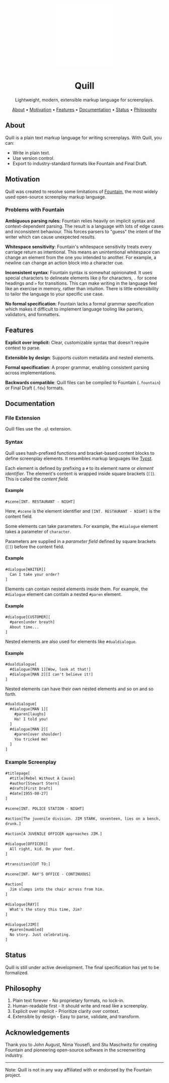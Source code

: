 <div align="center">
  <img src="./assets/quill.svg" alt="Quill Logo" width="200">
  <h1>Quill</h1>
  Lightweight, modern, extensible markup language for screenplays.
  
  <p>
    <a href="#about">About</a> •
    <a href="#motivation">Motivation</a> •
    <a href="#features">Features</a> •
    <a href="#documentation">Documentation</a> •
    <a href="#status">Status</a> •
    <a href="#philosophy">Philosophy</a>
  </p>
</div>

## About

Quill is a plain text markup language for writing screenplays.
With Quill, you can:

- Write in plain text.
- Use version control.
- Export to industry-standard formats like Fountain and Final Draft.

## Motivation

Quill was created to resolve some limitations of [Fountain](https://github.com/nyousefi/Fountain), the most widely used open-source screenplay markup language.

### Problems with Fountain

**Ambiguous parsing rules:** Fountain relies heavily on implicit syntax and context-dependent parsing.
The result is a language with lots of edge cases and inconsistent behaviour.
This forces parsers to "guess" the intent of the writer which can cause unexpected results.

**Whitespace sensitivity**: Fountain's whitespace sensitivity treats every carriage return as intentional.
This means an unintentional whitespace can change an element from the one you intended to another.
For example, a newline can change an action block into a character cue.

**Inconsistent syntax**: Fountain syntax is somewhat opinionated. It uses special characters to delineate elements like `@` for characters, `.` for scene headings and `>` for transitions.
This can make writing in the language feel like an exercise in memory, rather than intuition. There is little extensibility to tailor the language to your specific use case.

**No formal specification**: Fountain lacks a formal grammar specification which makes it difficult to implement language tooling like parsers, validators, and formatters.

## Features

**Explicit over implicit:** Clear, customizable syntax that doesn't require context to parse.

**Extensible by design**: Supports custom metadata and nested elements.

**Formal specification**: A proper grammar, enabling consistent parsing across implementations.

**Backwards compatible**: Quill files can be compiled to Fountain (`.fountain`) or Final Draft (`.fdx`) formats.

## Documentation

### File Extension

Quill files use the `.ql` extension.

### Syntax

Quill uses hash-prefixed functions and bracket-based content blocks to define screenplay elements. It resembles markup languages like [Typst](https://github.com/typst/typst).

Each element is defined by prefixing a `#` to its element name or _element identifier_. The element's content is wrapped inside square brackets (`[]`). This is called the _content field_.

#### Example

```quill
#scene[INT. RESTAURANT - NIGHT]
```

Here, `#scene` is the element identifier and `[INT. RESTAURANT - NIGHT]` is the content field.

Some elements can take parameters. For example, the `#dialogue` element takes a parameter of `character`.

Parameters are supplied in a _parameter field_ defined by square brackets (`[]`) before the content field.

#### Example

```quill
#dialogue[WAITER][
  Can I take your order?
]
```

Elements can contain nested elements inside them. For example, the `#dialogue` element can contain a nested `#paren` element.

#### Example

```quill
#dialogue[CUSTOMER][
  #paren[under breath]
  About time...
]
```

Nested elements are also used for elements like `#dualdialogue`.

#### Example

```quill
#dualdialogue[
  #dialogue[MAN 1][Wow, look at that!]
  #dialogue[MAN 2][I can't believe it!]
]
```

Nested elements can have their own nested elements and so on and so forth.

```quill
#dualdialogue[
  #dialogue[MAN 1][
    #paren[laughs]
    Ha! I told you!
  ]
  #dialogue[MAN 2][
    #paren[over shoulder]
    You tricked me!
  ]
]
```

### Example Screenplay

```quill
#titlepage[
  #title[Rebel Without A Cause]
  #author[Stewart Stern]
  #draft[First Draft]
  #date[1955-08-27]
]

#scene[INT. POLICE STATION - NIGHT]

#action[The juvenile division. JIM STARK, seventeen, lies on a bench, drunk.]

#action[A JUVENILE OFFICER approaches JIM.]

#dialogue[OFFICER][
  All right, kid. On your feet.
]

#transition[CUT TO:]

#scene[INT. RAY'S OFFICE - CONTINUOUS]

#action[
  Jim slumps into the chair across from him.
]

#dialogue[RAY][
  What's the story this time, Jim?
]

#dialogue[JIM][
  #paren[mumbled]
  No story. Just celebrating.
]
```

## Status

Quill is still under active development. The final specification has yet to be formalized.

## Philosophy

1. Plain text forever - No proprietary formats, no lock-in.
2. Human-readable first - It should write and read like a screenplay.
3. Explicit over implicit - Prioritize clarity over context.
4. Extensible by design - Easy to parse, validate, and transform.

## Acknowledgements

Thank you to John August, Nima Yousefi, and Stu Maschwitz for creating Fountain and pioneering open-source software in the screenwriting industry.

---

Note: Quill is not in any way affiliated with or endorsed by the Fountain project.

```

```
